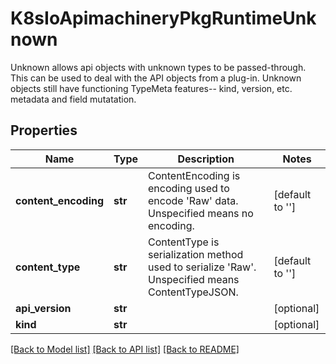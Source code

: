 # K8sIoApimachineryPkgRuntimeUnknown

Unknown allows api objects with unknown types to be passed-through. This can be used to deal with the API objects from a plug-in. Unknown objects still have functioning TypeMeta features-- kind, version, etc. metadata and field mutatation.
## Properties
Name | Type | Description | Notes
------------ | ------------- | ------------- | -------------
**content_encoding** | **str** | ContentEncoding is encoding used to encode &#39;Raw&#39; data. Unspecified means no encoding. | [default to '']
**content_type** | **str** | ContentType  is serialization method used to serialize &#39;Raw&#39;. Unspecified means ContentTypeJSON. | [default to '']
**api_version** | **str** |  | [optional] 
**kind** | **str** |  | [optional] 

[[Back to Model list]](../README.md#documentation-for-models) [[Back to API list]](../README.md#documentation-for-api-endpoints) [[Back to README]](../README.md)


